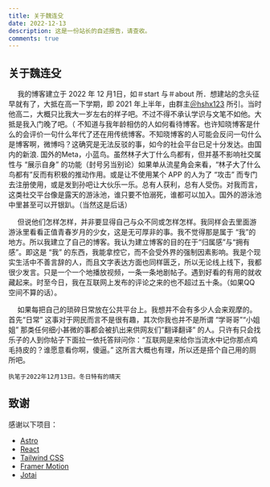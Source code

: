```yaml
---
title: 关于魏连殳
date: 2022-12-13
description: 这是一份站长的自述报告，请查收。
comments: true
---
```


## 关于魏连殳

&emsp; 我的博客建立于 2022 年 12 月1日，如＃start 与＃about 所．想建站的念头征早就有了，大抵在高一下学期，即 2021 年上半年，由群主[＠hshx123](https://t.me/XLDFDZ) 所引。当时他高二，大概只比我大一岁左右的样子吧。不过不得不承认学识与文笔不如他。大抵是我入门晚了吧。（
不知道与我年龄相仿的人如何看待博客。也许知晓博客是什么的会评价一句什么年代了还在用传统博客。不知晓博客的人可能会反问一句什么是博客啊，微博吗？这确究是无法反驳的事，如今的社会平台已足十分发达。由国内的新浪. 国外的Meta，小蓝鸟。虽然林子大丁什么鸟都有，但并基不影响社交属性与 “展示自身” 的功能（封号另当别论）如果单从流星角会来看，“林子大了什么鸟都有”反而有积极的推动作用。或是让不使用某个 APP 的人为了 “攻击” 而专门去注册使用，或是发到孙吧让大伙乐一乐。总有人获利，总有人受伤。对我而言，这类社交平台像是露天的游泳池，谁只要不怕溺死，谁都可以加入。国外的游泳池中里甚至可以开银趴。（当然这是后话）

&emsp; 但说他们怎样怎样，并非要显得自己与众不同或怎样怎样。我同样会去里面游游泳里看看正值青春岁月的少女，这是无可厚非的事。我不觉得那是属于 “我”的地方。所以我建立了自己的博客。我认为建立博客的目的在于“归属感”与“拥有感”。即这是 “我” 的东西，我能拿控它，而不会受外界的强制因素影响。我是个现实生活中不善言辞的人，而且文字表达方面也同样匮乏，所以无论线上线下，我都很少发言。只是一个一个地播放视频，一条一条地剧帖子。遇到好看的有用的就收藏起来。时至今日，我在互联网上发布的评论之来的也不超过五十条。（如果QQ空间不算的话）。

&emsp; 如果每把自己的琐碎日常放在公共平台上。我想并不会有多少人会来观摩的。首先“日常” 这事对于网民而言不是很有趣，其次你我也并不是所谓 “学哥哥”“小姐姐” 那类任何细小甚微的事都会被扒出来供网友们”翻译翻译” 的人。只许有只会找乐子的人到你帖子下面拉一依托答辩问你：“互联网是来给你当流水中记你那点鸡毛持皮的？谁愿意看你啊，傻逼。” 这所言大概也有理，所以还是搭个自己用的厕所吧。

    执笔于2022年12月13日。冬日特有的晴天

## 致谢

感谢以下项目：

- [Astro](https://astro.build/)
- [React](https://reactjs.org/)
- [Tailwind CSS](https://tailwindcss.com/)
- [Framer Motion](https://www.framer.com/motion/)
- [Jotai](https://jotai.org/)
